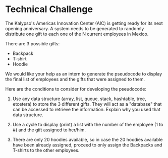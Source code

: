 # Technical Challenge

The Kalypso's Americas Innovation Center (AIC) is getting ready for its next opening anniversary. A system needs to be
generated to randomly distribute one gift to each one of the N current employees in Mexico.

There are 3 possible gifts:
* Backpack
* T-shirt
* Hoodie

We would like your help as an intern to generate the pseudocode to display the final list of employees and the gifts that
were assigned to them.

Here are the conditions to consider for developing the pseudocode:

1. Use any data structure (array, list, queue, stack, hashtable, tree, etcetera) to store the 3 different gifts. They
will act as a "database" that can be accessed to retrieve the information. Explain why you used that data
structure.

2. Use a cycle to display (print) a list with the number of the employee (1 to #) and the gift assigned to her/him.
3. There are only 20 hoodies available, so in case the 20 hoodies available have been already assigned, proceed
to only assign the Backpacks and T-shirts to the other employees. 

